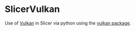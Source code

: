 
# SlicerVulkan

Use of [Vulkan](https://www.khronos.org/vulkan/) in Slicer via python using the [vulkan package](https://github.com/realitix/vulkan).
